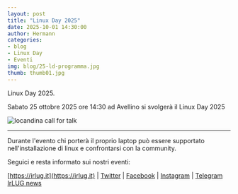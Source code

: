 ```yaml
---
layout: post
title: "Linux Day 2025"
date: 2025-10-01 14:30:00
author: Hermann
categories:
- blog
- Linux Day
- Eventi
img: blog/25-ld-programma.jpg
thumb: thumb01.jpg
---
```


Linux Day 2025.

Sabato 25 ottobre 2025 ore 14:30 ad Avellino si svolger&agrave; il Linux Day 2025


![locandina call for talk](../../img/blog/25-ld-programma.jpg)

<hr>
Durante l'evento chi porter&agrave; il proprio laptop pu&ograve; essere supportato nell'installazione di linux e confrontarsi con la community.


Seguici e resta informato sui nostri eventi:

[https://irlug.it](https://irlug.it) \| [Twitter](https://twitter.com/irpinialug) \| [Facebook](https://www.facebook.com/IrLUG/) \| [Instagram](https://www.instagram.com/irpinialug/) \| [Telegram IrLUG news](https://t.me/irlug)
